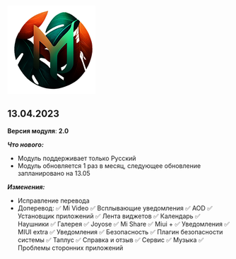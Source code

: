 <img src="https://raw.githubusercontent.com/kazhemons/CNtoRU/main/img/Logo.png">

## 13.04.2023 ##

**Версия модуля**: **2.0**

***Что нового:***
- Модуль поддерживает только Русский
- Модуль обновляется 1 раз в месяц, следующее обновление запланировано на 13.05

***Изменения:***
- Исправление перевода
- Доперевод: 
 ✅ Mi Video
 ✅ Всплывающие уведомления
 ✅ AOD
 ✅ Установщик приложений
 ✅ Лента виджетов
 ✅ Календарь
 ✅ Наушники
 ✅ Галерея
 ✅ Joyose
 ✅ Mi Share
 ✅ Miui +
 ✅ Уведомления
 ✅ MIUI extra
 ✅ Уведомления
 ✅ Безопасность
 ✅ Плагин безопасности системы
 ✅ Таплус
 ✅ Справка и отзыв
 ✅ Сервис
 ✅ Музыка
 ✅ Проблемы сторонних приложений


